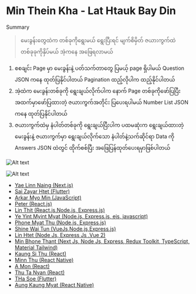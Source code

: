 # Min Thein Kha - Lat Htauk Bay Din

Summary
> မေးခွန်းတွေထဲက တစ်ခုကိုရွေးမယ်
ရွေးပြီးရင် မျက်စိမှိတ် ဇယားကွက်ထဲတစ်ခုခုကိုနှိပ်မယ်
အဲ့ကနေ အဖြေရလာမယ်

1. စစချင်း Page မှာ မေးခွန်းနဲ့ ပတ်သက်တာတွေ ပြမယ့် page ရှိပါမယ် Question JSON ကနေ ထုတ်ပြနိုင်ပါတယ် Pagination ထည့်လိုပါက ထည့်နိုင်ပါတယ်
2. အဲ့ထဲက မေးခွန်းတစ်ခုကို ရွေးချယ်လိုက်ပါက နောက် Page တစ်ခုကိုဖော်ပြပြီး အထက်မှာဖော်ပြထားတဲ့ ဇယားကွက်အတိုင်း ပြပေးရပါမယ် Number List JSON ကနေ ထုတ်ပြနိုင်ပါတယ် 
3. ဇယားကွက်ထဲမှ နံပါတ်တစ်ခုကို ရွေးချယ်ပြီးပါက ပထမဆုံးက ရွေးချယ်ထားတဲ့ မေးခွန်းနဲ့ ဇယားကွက်မှာ ရွေးချယ်လိုက်သော နံပါတ်နဲ့သက်ဆိုင်ရာ Data ကို Answers JSON ထဲတွင် ထိုက်စစ်ပြီး အဖြေပြန်ထုတ်ပေးရမှာဖြစ်ပါတယ်

![Alt text](https://raw.githubusercontent.com/sannlynnhtun-coding/MinTheinKha-LatHtaukBayDin/main/MinTheinKha%20LatHtaukBayDin%20Flow.jpg)

![Alt text](https://raw.githubusercontent.com/sannlynnhtun-coding/MinTheinKha-LatHtaukBayDin/main/MinTheinKha%20LatHtaukBayDin%20Mind%20Map.PNG)

- [Yae Linn Naing (Next.js)](https://github.com/San-Linn-Phyo/mintheinkha)
- [Sai Zayar Htet (Flutter)](https://github.com/SaiZayarHtet7/lat_htauk_bay_din)
- [Arkar Myo Min (JavaScript)](https://github.com/akmm-dev)
- [Peter (React.js)](https://github.com/peterlianpi/mintheinkha-lathtaukbaydin)
- [Lin Thit (React.js,Node.js, Express.js)](https://github.com/LinThit27/MinTheinKha-React-Node-Json.git)
- [Ye Yint Myint Myat (Node.js, Express.js, ejs, javascript)](https://github.com/YeYint3424/MinTheinKha.git)
- [Phone Myat Thu (Node.js, Express.js)](https://github.com/HponeMyatThu/HMTMinTheinKha)
- [Shine Wai Tun (VueJs,Node.js,Express.js)](https://github.com/shinewwaihtun/BayDinApp.git)
- [Lin Htet (Node Js, Express Js ,Vue 2)](https://github.com/LinnHtet29/lattaulkbaydin.git)
- [Min Bhone Thant (Next Js, Node Js, Express, Redux Toolkit, TypeScript, Material Tailwind)](https://github.com/Antaraes/BayDinApp)
- [Kaung Si Thu (React)](https://github.com/kaungsithu202/bay-din)
- [Minn Thu (React Native)](https://github.com/thukyaw11/baydin)
- [A Mon (React)](https://github.com/Amoz19/BayDinApp)
- [Thu Ta Nyan (React)](https://github.com/thutashein/MinTheinKha)
- [THa Soe (Flutter)](https://github.com/THaSoe/baydin_project)
- [Aung Kaung Myat (React Native)](https://github.com/aungkaungmyat9504/bay-din)
  
